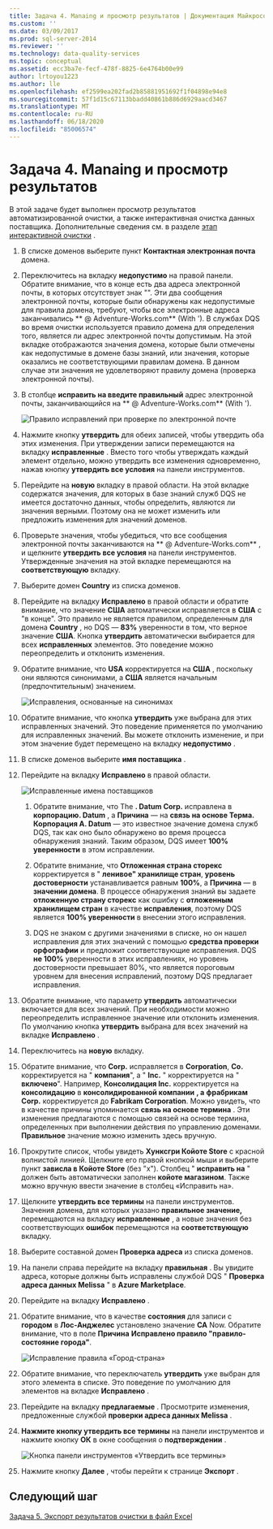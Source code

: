 ```yaml
---
title: Задача 4. Manaing и просмотр результатов | Документация Майкрософт
ms.custom: ''
ms.date: 03/09/2017
ms.prod: sql-server-2014
ms.reviewer: ''
ms.technology: data-quality-services
ms.topic: conceptual
ms.assetid: ecc3ba7e-fecf-478f-8825-6e4764b00e99
author: lrtoyou1223
ms.author: lle
ms.openlocfilehash: ef2599ea202fad2b85881951692f1f04898e94e8
ms.sourcegitcommit: 57f1d15c67113bbadd40861b886d6929aacd3467
ms.translationtype: MT
ms.contentlocale: ru-RU
ms.lasthandoff: 06/18/2020
ms.locfileid: "85006574"
---
```

# <a name="task-4-manaing-and-viewing-results"></a>Задача 4. Manaing и просмотр результатов
  В этой задаче будет выполнен просмотр результатов автоматизированной очистки, а также интерактивная очистка данных поставщика. Дополнительные сведения см. в разделе [этап интерактивной очистки](https://msdn.microsoft.com/library/hh213061.aspx#Interactive) .  
  
1.  В списке доменов выберите пункт **Контактная электронная почта** домена.  
  
2.  Переключитесь на вкладку **недопустимо** на правой панели. Обратите внимание, что в конце есть два адреса электронной почты, в которых отсутствует знак "". Эти два сообщения электронной почты, которые были обнаружены как недопустимые для правила домена, требуют, чтобы все электронные адреса заканчивались ** \@ Adventure-Works.com** (With '). В службах DQS во время очистки используется правило домена для определения того, является ли адрес электронной почты допустимым. На этой вкладке отображаются значения домена, которые были отмечены как недопустимые в домене базы знаний, или значения, которые оказались не соответствующими правилам домена. В данном случае эти значения не удовлетворяют правилу домена (проверка электронной почты).  
  
3.  В столбце **исправить на введите правильный** адрес электронной почты, заканчивающийся на ** \@ Adventure-Works.com** (With ').  
  
     ![Правило исправлений при проверке по электронной почте](../../2014/tutorials/media/et-managingandviewingresults-01.jpg "Правило исправлений при проверке по электронной почте")  
  
4.  Нажмите кнопку **утвердить** для обеих записей, чтобы утвердить оба этих изменения. При утверждении записи перемещаются на вкладку **исправленные** . Вместо того чтобы утверждать каждый элемент отдельно, можно утвердить все изменения одновременно, нажав кнопку **утвердить все условия** на панели инструментов.  
  
5.  Перейдите на **новую** вкладку в правой области. На этой вкладке содержатся значения, для которых в базе знаний служб DQS не имеется достаточно данных, чтобы определить, являются ли значения верными. Поэтому она не может изменить или предложить изменения для значений доменов.  
  
6.  Проверьте значения, чтобы убедиться, что все сообщения электронной почты заканчиваются на ** \@ Adventure-Works.com** , и щелкните **утвердить все условия** на панели инструментов. Утвержденные значения на этой вкладке перемещаются на **соответствующую** вкладку.  
  
7.  Выберите домен **Country** из списка доменов.  
  
8.  Перейдите на вкладку **Исправлено** в правой области и обратите внимание, что значение **США** автоматически исправляется в **США** с "в конце". Это правило не является правилом, определенным для домена **Country** , но DQS — **83%** уверенности в том, что верное значение **США**. Кнопка **утвердить** автоматически выбирается для всех **исправленных** элементов. Это поведение можно переопределить и отклонить изменения.  
  
9. Обратите внимание, что **USA** корректируется на **США** , поскольку они являются синонимами, а **США** является начальным (предпочтительным) значением.  
  
     ![Исправления, основанные на синонимах](../../2014/tutorials/media/et-managingandviewingresults-02.jpg "Исправления, основанные на синонимах")  
  
10. Обратите внимание, что кнопка **утвердить** уже выбрана для этих исправленных значений. Это поведение применяется по умолчанию для исправленных значений. Вы можете отклонить изменение, и при этом значение будет перемещено на вкладку **недопустимо** .  
  
11. В списке доменов выберите **имя поставщика** .  
  
12. Перейдите на вкладку **Исправлено** в правой области.  
  
     ![Исправленные имена поставщиков](../../2014/tutorials/media/et-managingandviewingresults-03.jpg "Исправленные имена поставщиков")  
  
    1.  Обратите внимание, что The **. Datum Corp.** исправлена в **корпорацию. Datum** , а **Причина** — на **связь на основе Терма. Корпорация A. Datum** — это известное значение домена служб DQS, так как оно было обнаружено во время процесса обнаружения знаний. Таким образом, DQS имеет **100% уверенности** в этом исправлении.  
  
    2.  Обратите внимание, что **Отложенная страна сторекс** корректируется в " **ленивое" хранилище стран**, **уровень достоверности** устанавливается равным **100%**, а **Причина** — в **значении домена**. В процессе обнаружения знаний вы задаете **отложенную страну сторекс** как ошибку с **отложенным хранилищем стран** в качестве **исправления**, поэтому DQS является **100% уверенности** в внесении этого исправления.  
  
    3.  DQS не знаком с другими значениями в списке, но он нашел исправления для этих значений с помощью **средства проверки орфографии** и предложит соответствующие исправления. DQS **не 100%** уверенности в этих исправлениях, но уровень достоверности превышает 80%, что является пороговым уровнем для внесения исправлений, поэтому DQS предлагает исправления.  
  
13. Обратите внимание, что параметр **утвердить** автоматически включается для всех значений. При необходимости можно переопределить исправленное значение или отклонить изменения. По умолчанию кнопка **утвердить** выбрана для всех значений на вкладке **Исправлено** .  
  
14. Переключитесь на **новую** вкладку.  
  
15. Обратите внимание, что **Corp.** исправляется в **Corporation**, **Co.** корректируется на " **компания**", а " **Inc.** " корректируется на " **включено**". Например, **Консолидация Inc.** корректируется на **консолидацию** в **консолидированной компании** **, а** **фрабрикам Corp.** корректируется до **Fabrikam Corporation**.  Можно увидеть, что в качестве причины упоминается **связь на основе термина** . Эти изменения предлагаются с помощью связей на основе термина, определенных при выполнении действия по управлению доменами. **Правильное** значение можно изменить здесь вручную.  
  
16. Прокрутите список, чтобы увидеть **Хунксгри Койоте Store** с красной волнистой линией. Щелкните его правой кнопкой мыши и выберите пункт **зависла в Койоте Store** (без "x"). Столбец " **исправить на** " должен быть автоматически заполнен **койоте магазином**. Также можно вручную ввести значение в столбец «Исправить на».  
  
17. Щелкните **утвердить все термины** на панели инструментов. Значения домена, для которых указано **правильное значение,** перемещаются на вкладку **исправленные** , а новые значения без соответствующих **ошибок** перемещаются на **соответствующую** вкладку.  
  
18. Выберите составной домен **Проверка адреса** из списка доменов.  
  
19. На панели справа перейдите на вкладку **правильная** . Вы увидите адреса, которые должны быть исправлены службой DQS " **Проверка адреса данных Melissa** " в **Azure Marketplace**.  
  
20. Перейдите на вкладку **Исправлено** .  
  
21. Обратите внимание, что в качестве **состояния** для записи с **городом** в **Лос-Анджелес** установлено значение **CA** Now. Обратите внимание, что в поле **Причина** **Исправлено правило "правило-состояние города"**.  
  
     ![Исправление правила «Город-страна»](../../2014/tutorials/media/et-managingandviewingresults-04.jpg "Исправление правила «Город-страна»")  
  
22. Обратите внимание, что переключатель **утвердить** уже выбран для этого элемента в списке. Это поведение по умолчанию для элементов на вкладке **Исправлено** .  
  
23. Перейдите на вкладку **предлагаемые** . Просмотрите изменения, предложенные службой **проверки адреса данных Melissa** .  
  
24. **Нажмите кнопку утвердить все термины** на панели инструментов и нажмите кнопку **ОК** в окне сообщения о **подтверждении** .  
  
     ![Кнопка панели инструментов «Утвердить все термины»](../../2014/tutorials/media/et-managingandviewingresults-05.jpg "Кнопка панели инструментов «Утвердить все термины»")  
  
25. Нажмите кнопку **Далее** , чтобы перейти к странице **Экспорт** .  
  
## <a name="next-step"></a>Следующий шаг  
 [Задача 5. Экспорт результатов очистки в файл Excel](../../2014/tutorials/task-5-exporting-cleansing-results-to-an-excel-file.md)  
  
  
